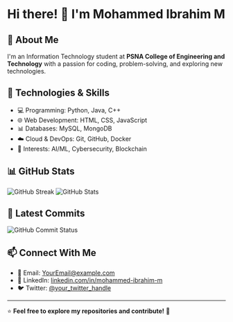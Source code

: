 # Hi there! 👋 I'm Mohammed Ibrahim M

## 🚀 About Me
I'm an Information Technology student at **PSNA College of Engineering and Technology** with a passion for coding, problem-solving, and exploring new technologies.

## 🔧 Technologies & Skills
- 💻 Programming: Python, Java, C++
- 🌐 Web Development: HTML, CSS, JavaScript
- 📊 Databases: MySQL, MongoDB
- ☁️ Cloud & DevOps: Git, GitHub, Docker
- 🤖 Interests: AI/ML, Cybersecurity, Blockchain

## 📊 GitHub Stats
![GitHub Streak](https://streak-stats.demolab.com/?user=mohammed-ibrahim-m&theme=dark&hide_border=true)
![GitHub Stats](https://github-readme-stats.vercel.app/api?username=mohammed-ibrahim-m&show_icons=true&theme=dark)

## 📌 Latest Commits
![GitHub Commit Status](https://github-readme-commit-status.vercel.app/api?username=mohammed-ibrahim-m&theme=dark)

## 📫 Connect With Me
- 📧 Email: [YourEmail@example.com](mailto:YourEmail@example.com)
- 🔗 LinkedIn: [linkedin.com/in/mohammed-ibrahim-m](https://www.linkedin.com/in/mohammed-ibrahim-m)
- 🐦 Twitter: [@your_twitter_handle](https://twitter.com/your_twitter_handle)

---
⭐ **Feel free to explore my repositories and contribute!** 🚀
